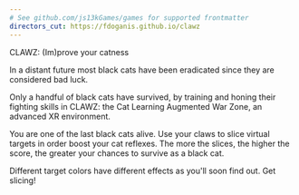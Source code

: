 ```yaml
---
# See github.com/js13kGames/games for supported frontmatter
directors_cut: https://fdoganis.github.io/clawz
---
```

CLAWZ: (Im)prove your catness

In a distant future most black cats have been eradicated since they are considered bad luck. 

Only a handful of black cats have survived, by training and honing their fighting skills in CLAWZ: the Cat Learning Augmented War Zone, an advanced XR environment.

You are one of the last black cats alive. Use your claws to slice virtual targets in order boost your cat reflexes. The more the slices, the higher the score, the greater your chances to survive as a black cat.

Different target colors have different effects as you'll soon find out. Get slicing!